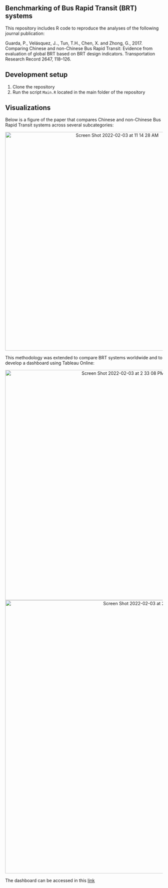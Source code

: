 ## Benchmarking of Bus Rapid Transit (BRT) systems

This repository includes R code to reproduce the analyses of the following journal publication:

Guarda, P., Velásquez, J.., Tun, T.H., Chen, X. and Zhong, G., 2017. Comparing Chinese and non-Chinese Bus Rapid Transit: Evidence from evaluation of global BRT based on BRT design indicators. Transportation Research Record 2647, 118–126.

## Development setup

1. Clone the repository
2. Run the script `Main.R` located in the main folder of the repository

## Visualizations

Below is a figure of the paper that compares Chinese and non-Chinese Bus Rapid Transit systems across several subcategories:
<p align="center">
<img width="700" alt="Screen Shot 2022-02-03 at 11 14 28 AM" src="https://user-images.githubusercontent.com/25504487/152382282-53e169a0-9de7-49e6-8e84-a9d3eeb434db.png">
</p>
This methodology was extended to compare BRT systems worldwide and to develop a dashboard using Tableau Online:
<p align="center">
  <img width="737" alt="Screen Shot 2022-02-03 at 2 33 08 PM" src="https://user-images.githubusercontent.com/25504487/152415769-439c6a38-a74a-4363-9a66-b268a7708a02.png">
  <img width="875" alt="Screen Shot 2022-02-03 at 2 33 02 PM" src="https://user-images.githubusercontent.com/25504487/152415740-62322554-0625-4871-a0d1-ed1f95c70857.png">
</p>

The dashboard can be accessed in this [link](https://pabloguarda.github.io/research/BRTChina/)



